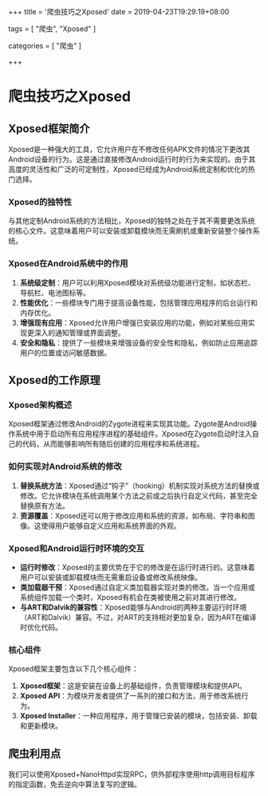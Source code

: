 +++
title = '爬虫技巧之Xposed'
date = 2019-04-23T19:29:19+08:00

tags = [
    "爬虫",
    "Xposed"
]

categories = [
    "爬虫"
]

+++

# 爬虫技巧之Xposed

## Xposed框架简介
Xposed是一种强大的工具，它允许用户在不修改任何APK文件的情况下更改其Android设备的行为。这是通过直接修改Android运行时的行为来实现的。由于其高度的灵活性和广泛的可定制性，Xposed已经成为Android系统定制和优化的热门选择。

### Xposed的独特性
与其他定制Android系统的方法相比，Xposed的独特之处在于其不需要更改系统的核心文件。这意味着用户可以安装或卸载模块而无需刷机或重新安装整个操作系统。

### Xposed在Android系统中的作用
1. **系统级定制**：用户可以利用Xposed模块对系统级功能进行定制，如状态栏、导航栏、电池图标等。
2. **性能优化**：一些模块专门用于提高设备性能，包括管理应用程序的后台运行和内存优化。
3. **增强现有应用**：Xposed允许用户增强已安装应用的功能，例如对某些应用实现更深入的通知管理或界面调整。
4. **安全和隐私**：提供了一些模块来增强设备的安全性和隐私，例如防止应用追踪用户的位置或访问敏感数据。

## Xposed的工作原理

### Xposed架构概述
Xposed框架通过修改Android的Zygote进程来实现其功能。Zygote是Android操作系统中用于启动所有应用程序进程的基础组件。Xposed在Zygote启动时注入自己的代码，从而能够影响所有随后创建的应用程序和系统进程。

### 如何实现对Android系统的修改
1. **替换系统方法**：Xposed通过“钩子”（hooking）机制实现对系统方法的替换或修改。它允许模块在系统调用某个方法之前或之后执行自定义代码，甚至完全替换原有方法。
2. **资源覆盖**：Xposed还可以用于修改应用和系统的资源，如布局、字符串和图像。这使得用户能够自定义应用和系统界面的外观。

### Xposed和Android运行时环境的交互
- **运行时修改**：Xposed的主要优势在于它的修改是在运行时进行的。这意味着用户可以安装或卸载模块而无需重启设备或修改系统映像。
- **类加载器干预**：Xposed通过自定义类加载器实现对类的修改。当一个应用或系统组件加载一个类时，Xposed有机会在类被使用之前对其进行修改。
- **与ART和Dalvik的兼容性**：Xposed能够与Android的两种主要运行时环境（ART和Dalvik）兼容。不过，对ART的支持相对更加复杂，因为ART在编译时优化代码。

### 核心组件
Xposed框架主要包含以下几个核心组件：
1. **Xposed框架**：这是安装在设备上的基础组件，负责管理模块和提供API。
2. **Xposed API**：为模块开发者提供了一系列的接口和方法，用于修改系统行为。
3. **Xposed Installer**：一种应用程序，用于管理已安装的模块，包括安装、卸载和更新模块。

## 爬虫利用点

我们可以使用Xposed+NanoHttpd实现RPC，供外部程序使用http调用目标程序的指定函数，免去逆向中算法复写的逻辑。